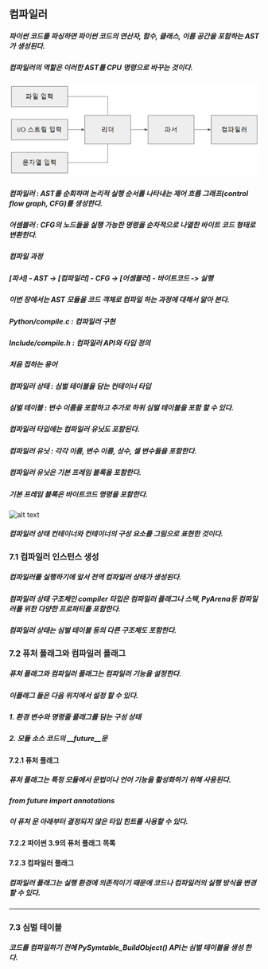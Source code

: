 ## 컴파일러

##### 파이썬 코드를 파싱하면 파이썬 코드의 연산자, 함수, 클래스, 이름 공간을 포함하는 AST가 생성된다.
##### 컴파일러의 역할은 이러한 AST를 CPU 명령으로 바꾸는 것이다.

![alt text](image.png)

##### 컴파일러 : AST를 순회하며 논리적 실행 순서를 나타내는 제어 흐름 그래프(control flow graph, CFG)를 생성한다.

##### 어셈블러 : CFG의 노드들을 실행 가능한 명령을 순차적으로 나열한 바이트 코드 형태로 변환한다.

##### 컴파일 과정
##### [파서] - AST -> [컴파일러] - CFG -> [어셈블러] - 바이트코드 -> 실행

##### 이번 장에서는 AST 모듈을 코드 객체로 컴파일 하는 과정에 대해서 알아 본다.

##### Python/compile.c : 컴파일러 구현
##### Include/compile.h : 컴파일러 API와 타입 정의

##### 처음 접하는 용어
##### 컴파일러 상태 : 심벌 테이블을 담는 컨테이너 타입
##### 심벌 테이블 : 변수 이름을 포함하고 추가로 하위 심벌 테이블을 포함 할 수 있다.
##### 컴파일러 타입에는 컴파일러 유닛도 포함된다.
##### 컴파일러 유닛 : 각각 이름, 변수 이름, 상수, 셀 변수들을 포함한다.
##### 컴파일러 유닛은 기본 프레임 블록을 포함한다.
##### 기본 프레임 블록은 바이트코드 명령을 포함한다. 

![alt text](image-1.png)

##### 컴파일러 상태 컨테이너와 컨테이너의 구성 요소를 그림으로 표현한 것이다.

### 7.1 컴파일러 인스턴스 생성

##### 컴파일러를 실행하기에 앞서 전역 컴파일러 상태가 생성된다.
##### 컴파일러 상태 구조체인 compiler 타입은 컴파일러 플래그나 스택, PyArena등 컴파일러를 위한 다양한 프로퍼티를 포함한다.
##### 컴파일러 상태는 심벌 테이블 등의 다른 구조체도 포함한다. 

### 7.2 퓨처 플래그와 컴파일러 플래그

##### 퓨처 플래그와 컴파일러 플래그는 컴파일러 기능을 설정한다.
##### 이플래그 들은 다음 위치에서 설정 할 수 있다.

##### 1. 환경 변수와 명령줄 플래그를 담는 구성 상태
##### 2. 모듈 소스 코드의 __future__문

#### 7.2.1 퓨처 플래그

##### 퓨처 플래그는 특정 모듈에서 문법이나 언어 기능을 활성화하기 위해 사용된다.

##### from __future__ import annotations

##### 이 퓨처 문 아래부터 결정되지 않은 타입 힌트를 사용할 수 있다.

#### 7.2.2 파이썬 3.9의 퓨처 플래그 목록

#### 7.2.3 컴파일러 플래그

##### 컴파일러 플래그는 실행 환경에 의존적이기 때문에 코드나 컴파일러의 실행 방식을 변경 할 수 있다.

***

### 7.3 심벌 테이블

##### 코드를 컴파일하기 전에 PySymtable_BuildObject() API는 심벌 테이블을 생성 한다.